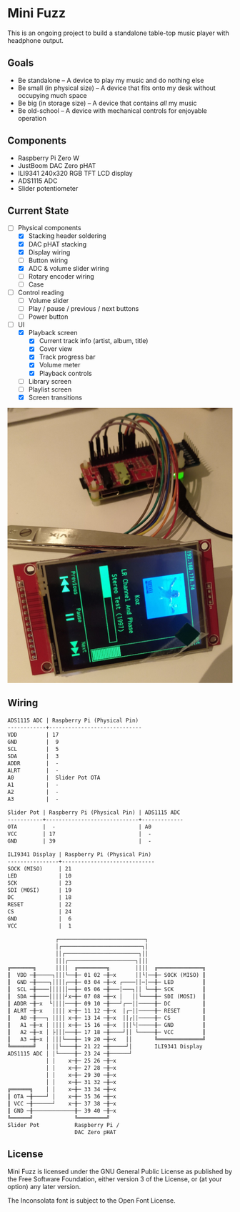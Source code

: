 # Mini Fuzz

This is an ongoing project to build a standalone table-top music player with headphone output.

## Goals

- Be standalone – A device to play my music and do nothing else
- Be small (in physical size) – A device that fits onto my desk without occupying much space
- Be big (in storage size) – A device that contains _all_ my music
- Be old-school – A device with mechanical controls for enjoyable operation

## Components

- Raspberry Pi Zero W
- JustBoom DAC Zero pHAT
- ILI9341 240x320 RGB TFT LCD display
- ADS1115 ADC
- Slider potentiometer

## Current State

- [ ] Physical components
  - [x] Stacking header soldering
  - [x] DAC pHAT stacking
  - [x] Display wiring
  - [ ] Button wiring
  - [x] ADC & volume slider wiring
  - [ ] Rotary encoder wiring
  - [ ] Case
- [ ] Control reading
  - [ ] Volume slider
  - [ ] Play / pause / previous / next buttons
  - [ ] Power button
- [ ] UI
  - [x] Playback screen
     - [x] Current track info (artist, album, title)
     - [x] Cover view
     - [x] Track progress bar
     - [x] Volume meter
     - [x] Playback controls
  - [ ] Library screen
  - [ ] Playlist screen
  - [x] Screen transitions

![](Photos/2020-01-29.jpg)

## Wiring

```
ADS1115 ADC | Raspberry Pi (Physical Pin)
------------+-----------------------------
VDD         | 17
GND         |  9
SCL         |  5
SDA         |  3
ADDR        |  -
ALRT        |  -
A0          |  Slider Pot OTA
A1          |  -
A2          |  -
A3          |  -
```

```
Slider Pot | Raspberry Pi (Physical Pin) | ADS1115 ADC
-----------+-----------------------------+-------------
OTA        |  -                          | A0
VCC        | 17                          |  -
GND        | 39                          |  -
```

```
ILI9341 Display | Raspberry Pi (Physical Pin)
----------------+-----------------------------
SOCK (MISO)     | 21
LED             | 10
SCK             | 23
SDI (MOSI)      | 19
DC              | 18
RESET           | 22
CS              | 24
GND             |  6
VCC             |  1
```

```
               ┌───────────────────────────┐
               │┌─────────────────────────┐│
               ││┌───────────────────────┐││
               │││┌─────────────────────┐│││
╔═══════╗      ││││  ╔═════════╗        ││││  ╔══════════════╗
║  VDD ─╫─────┐│││└──╫─ 01 02 ─╫─x      ││└│──╫─ SOCK (MISO) ║
║  GND ─╫────┐││││┌──╫─ 03 04 ─╫─x ┌────││─│──╫─ LED         ║
║  SCL ─╫────││││││──╫─ 05 06 ─╫───│───┐││ └──╫─ SCK         ║
║  SDA ─╫────│││││┘x─╫─ 07 08 ─╫─x │   ││└────╫─ SDI (MOSI)  ║
║ ADDR ─╫─x  └││││───╫─ 09 10 ─╫───┘┌──││─────╫─ DC          ║
║ ALRT ─╫─x   ││││ x─╫─ 11 12 ─╫─x  │┌─││─────╫─ RESET       ║
║   A0 ─╫───┐ ││││ x─╫─ 13 14 ─╫─x  ││┌││─────╫─ CS          ║
║   A1 ─╫─x │ ││││ x─╫─ 15 16 ─╫─x  │││└│─────╫─ GND         ║
║   A2 ─╫─x │ ├│││───╫─ 17 18 ─╫────┘││ └─────╫─ VCC         ║
║   A3 ─╫─x │ │││└───╫─ 19 20 ─╫─x   ││       ╚══════════════╝
╚═══════╝   │ ││└────╫─ 21 22 ─╫─────┘│       ILI9341 Display
ADS1115 ADC │ │└─────╫─ 23 24 ─╫──────┘
            │ │    x─╫─ 25 26 ─╫─x
            │ │    x─╫─ 27 28 ─╫─x
            │ │    x─╫─ 29 30 ─╫─x
            │ │    x─╫─ 31 32 ─╫─x
╔══════╗    │ │    x─╫─ 33 34 ─╫─x
║ OTA ─╫────┘ │    x─╫─ 35 36 ─╫─x
║ VCC ─╫──────┘    x─╫─ 37 38 ─╫─x
║ GND ─╫─────────────╫─ 39 40 ─╫─x
╚══════╝             ╚═════════╝
Slider Pot           Raspberry Pi /
                     DAC Zero pHAT
```

## License

Mini Fuzz is licensed under the GNU General Public License as published by the Free Software Foundation, either version 3 of the License, or (at your option) any later version.

The Inconsolata font is subject to the Open Font License.
